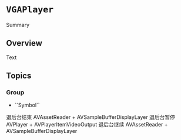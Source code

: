 # ``VGAPlayer``

<!--@START_MENU_TOKEN@-->Summary<!--@END_MENU_TOKEN@-->

## Overview

<!--@START_MENU_TOKEN@-->Text<!--@END_MENU_TOKEN@-->

## Topics

### <!--@START_MENU_TOKEN@-->Group<!--@END_MENU_TOKEN@-->

- <!--@START_MENU_TOKEN@-->``Symbol``<!--@END_MENU_TOKEN@-->

退后台结束 AVAssetReader + AVSampleBufferDisplayLayer
退后台暂停 AVPlayer + AVPlayerItemVideoOutput
退后台继续 AVAssetReader + AVSampleBufferDisplayLayer

